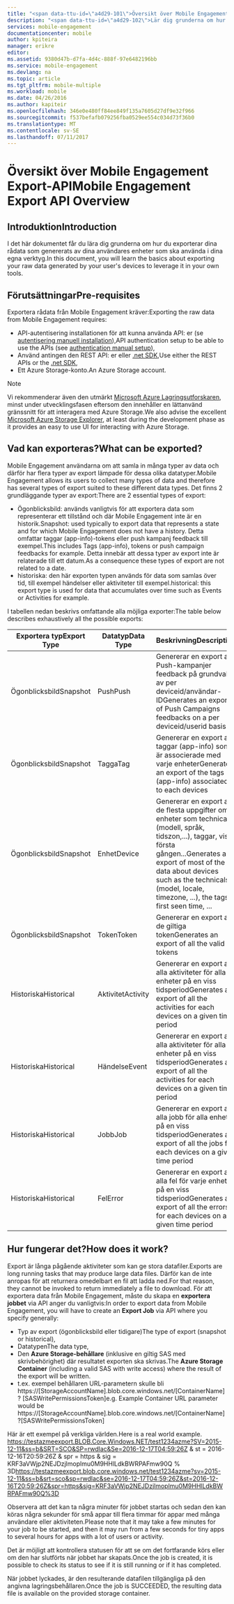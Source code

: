 ```yaml
---
title: "<span data-ttu-id=\"a4d29-101\">Översikt över Mobile Engagement Export-API</span><span class=\"sxs-lookup\"><span data-stu-id=\"a4d29-101\">Mobile Engagement Export API Overview</span></span>"
description: "<span data-ttu-id=\"a4d29-102\">Lär dig grunderna om hur du exporterar dina rådata som genererats av dina användares enheter som ska använda i dina egna verktyg</span><span class=\"sxs-lookup\"><span data-stu-id=\"a4d29-102\">Learn the basics about exporting your raw data generated by your user's devices to leverage it in your own tools</span></span>"
services: mobile-engagement
documentationcenter: mobile
author: kpiteira
manager: erikre
editor: 
ms.assetid: 9380d47b-d7fa-4d4c-888f-97e6482196bb
ms.service: mobile-engagement
ms.devlang: na
ms.topic: article
ms.tgt_pltfrm: mobile-multiple
ms.workload: mobile
ms.date: 04/26/2016
ms.author: kapiteir
ms.openlocfilehash: 346e0e480ff84ee849f135a7605d27df9e32f966
ms.sourcegitcommit: f537befafb079256fba0529ee554c034d73f36b0
ms.translationtype: MT
ms.contentlocale: sv-SE
ms.lasthandoff: 07/11/2017
---
```

# <a name="mobile-engagement-export-api-overview"></a><span data-ttu-id="a4d29-103">Översikt över Mobile Engagement Export-API</span><span class="sxs-lookup"><span data-stu-id="a4d29-103">Mobile Engagement Export API Overview</span></span>
## <a name="introduction"></a><span data-ttu-id="a4d29-104">Introduktion</span><span class="sxs-lookup"><span data-stu-id="a4d29-104">Introduction</span></span>
<span data-ttu-id="a4d29-105">I det här dokumentet får du lära dig grunderna om hur du exporterar dina rådata som genererats av dina användares enheter som ska använda i dina egna verktyg.</span><span class="sxs-lookup"><span data-stu-id="a4d29-105">In this document, you will learn the basics about exporting your raw data generated by your user's devices to leverage it in your own tools.</span></span>

## <a name="pre-requisites"></a><span data-ttu-id="a4d29-106">Förutsättningar</span><span class="sxs-lookup"><span data-stu-id="a4d29-106">Pre-requisites</span></span>
<span data-ttu-id="a4d29-107">Exportera rådata från Mobile Engagement kräver:</span><span class="sxs-lookup"><span data-stu-id="a4d29-107">Exporting the raw data from Mobile Engagement requires:</span></span>

* <span data-ttu-id="a4d29-108">API-autentisering installationen för att kunna använda API: er (se [autentisering manuell installation](mobile-engagement-api-authentication-manual.md)),</span><span class="sxs-lookup"><span data-stu-id="a4d29-108">API authentication setup to be able to use the APIs (see [authentication manual setup](mobile-engagement-api-authentication-manual.md)),</span></span>
* <span data-ttu-id="a4d29-109">Använd antingen den REST API: er eller [.net SDK](mobile-engagement-dotnet-sdk-service-api.md),</span><span class="sxs-lookup"><span data-stu-id="a4d29-109">Use either the REST APIs or the [.net SDK](mobile-engagement-dotnet-sdk-service-api.md),</span></span>
* <span data-ttu-id="a4d29-110">Ett Azure Storage-konto.</span><span class="sxs-lookup"><span data-stu-id="a4d29-110">An Azure Storage account.</span></span>

> [!NOTE]
> <span data-ttu-id="a4d29-111">Vi rekommenderar även den utmärkt [Microsoft Azure Lagringsutforskaren](http://storageexplorer.com/), minst under utvecklingsfasen eftersom den innehåller en lättanvänd gränssnitt för att interagera med Azure Storage.</span><span class="sxs-lookup"><span data-stu-id="a4d29-111">We also advise the excellent [Microsoft Azure Storage Explorer](http://storageexplorer.com/), at least during the development phase as it provides an easy to use UI for interacting with Azure Storage.</span></span>
> 
> 

## <a name="what-can-be-exported"></a><span data-ttu-id="a4d29-112">Vad kan exporteras?</span><span class="sxs-lookup"><span data-stu-id="a4d29-112">What can be exported?</span></span>
<span data-ttu-id="a4d29-113">Mobile Engagement användarna om att samla in många typer av data och därför har flera typer av export lämpade för dessa olika datatyper.</span><span class="sxs-lookup"><span data-stu-id="a4d29-113">Mobile Engagement allows its users to collect many types of data and therefore has several types of export suited to these different data types.</span></span>
<span data-ttu-id="a4d29-114">Det finns 2 grundläggande typer av export:</span><span class="sxs-lookup"><span data-stu-id="a4d29-114">There are 2 essential types of export:</span></span>

* <span data-ttu-id="a4d29-115">Ögonblicksbild: används vanligtvis för att exportera data som representerar ett tillstånd och där Mobile Engagement inte är en historik.</span><span class="sxs-lookup"><span data-stu-id="a4d29-115">Snapshot: used typically to export data that represents a state and for which Mobile Engagement does not have a history.</span></span> <span data-ttu-id="a4d29-116">Detta omfattar taggar (app-info)-tokens eller push kampanj feedback till exempel.</span><span class="sxs-lookup"><span data-stu-id="a4d29-116">This includes Tags (app-info), tokens or push campaign feedbacks for example.</span></span> <span data-ttu-id="a4d29-117">Detta innebär att dessa typer av export inte är relaterade till ett datum.</span><span class="sxs-lookup"><span data-stu-id="a4d29-117">As a consequence these types of export are not related to a date.</span></span>
* <span data-ttu-id="a4d29-118">historiska: den här exporten typen används för data som samlas över tid, till exempel händelser eller aktiviteter till exempel.</span><span class="sxs-lookup"><span data-stu-id="a4d29-118">historical: this export type is used for data that accumulates over time such as Events or Activities for example.</span></span>

<span data-ttu-id="a4d29-119">I tabellen nedan beskrivs omfattande alla möjliga exporter:</span><span class="sxs-lookup"><span data-stu-id="a4d29-119">The table below describes exhaustively all the possible exports:</span></span>

| <span data-ttu-id="a4d29-120">Exportera typ</span><span class="sxs-lookup"><span data-stu-id="a4d29-120">Export Type</span></span> | <span data-ttu-id="a4d29-121">Datatyp</span><span class="sxs-lookup"><span data-stu-id="a4d29-121">Data Type</span></span> | <span data-ttu-id="a4d29-122">Beskrivning</span><span class="sxs-lookup"><span data-stu-id="a4d29-122">Description</span></span> |
| --- | --- | --- |
| <span data-ttu-id="a4d29-123">Ögonblicksbild</span><span class="sxs-lookup"><span data-stu-id="a4d29-123">Snapshot</span></span> |<span data-ttu-id="a4d29-124">Push</span><span class="sxs-lookup"><span data-stu-id="a4d29-124">Push</span></span> |<span data-ttu-id="a4d29-125">Genererar en export av Push-kampanjer feedback på grundval av per deviceid/användar-ID</span><span class="sxs-lookup"><span data-stu-id="a4d29-125">Generates an export of Push Campaigns feedbacks on a per deviceid/userid basis</span></span> |
| <span data-ttu-id="a4d29-126">Ögonblicksbild</span><span class="sxs-lookup"><span data-stu-id="a4d29-126">Snapshot</span></span> |<span data-ttu-id="a4d29-127">Tagga</span><span class="sxs-lookup"><span data-stu-id="a4d29-127">Tag</span></span> |<span data-ttu-id="a4d29-128">Genererar en export av taggar (app-info) som är associerade med varje enheter</span><span class="sxs-lookup"><span data-stu-id="a4d29-128">Generates an export of the tags (app-info) associated to each devices</span></span> |
| <span data-ttu-id="a4d29-129">Ögonblicksbild</span><span class="sxs-lookup"><span data-stu-id="a4d29-129">Snapshot</span></span> |<span data-ttu-id="a4d29-130">Enhet</span><span class="sxs-lookup"><span data-stu-id="a4d29-130">Device</span></span> |<span data-ttu-id="a4d29-131">Genererar en export av de flesta uppgifter om enheter som technicals (modell, språk, tidszon,...), taggar, visas första gången...</span><span class="sxs-lookup"><span data-stu-id="a4d29-131">Generates an export of most of the data about devices such as the technicals (model, locale, timezone, ...), the tags, first seen time, ...</span></span> |
| <span data-ttu-id="a4d29-132">Ögonblicksbild</span><span class="sxs-lookup"><span data-stu-id="a4d29-132">Snapshot</span></span> |<span data-ttu-id="a4d29-133">Token</span><span class="sxs-lookup"><span data-stu-id="a4d29-133">Token</span></span> |<span data-ttu-id="a4d29-134">Genererar en export av de giltiga token</span><span class="sxs-lookup"><span data-stu-id="a4d29-134">Generates an export of all the valid tokens</span></span> |
| <span data-ttu-id="a4d29-135">Historiska</span><span class="sxs-lookup"><span data-stu-id="a4d29-135">Historical</span></span> |<span data-ttu-id="a4d29-136">Aktivitet</span><span class="sxs-lookup"><span data-stu-id="a4d29-136">Activity</span></span> |<span data-ttu-id="a4d29-137">Genererar en export av alla aktiviteter för alla enheter på en viss tidsperiod</span><span class="sxs-lookup"><span data-stu-id="a4d29-137">Generates an export of all the activities for each devices on a given time period</span></span> |
| <span data-ttu-id="a4d29-138">Historiska</span><span class="sxs-lookup"><span data-stu-id="a4d29-138">Historical</span></span> |<span data-ttu-id="a4d29-139">Händelse</span><span class="sxs-lookup"><span data-stu-id="a4d29-139">Event</span></span> |<span data-ttu-id="a4d29-140">Genererar en export av alla aktiviteter för alla enheter på en viss tidsperiod</span><span class="sxs-lookup"><span data-stu-id="a4d29-140">Generates an export of all the activities for each devices on a given time period</span></span> |
| <span data-ttu-id="a4d29-141">Historiska</span><span class="sxs-lookup"><span data-stu-id="a4d29-141">Historical</span></span> |<span data-ttu-id="a4d29-142">Jobb</span><span class="sxs-lookup"><span data-stu-id="a4d29-142">Job</span></span> |<span data-ttu-id="a4d29-143">Genererar en export av alla jobb för alla enheter på en viss tidsperiod</span><span class="sxs-lookup"><span data-stu-id="a4d29-143">Generates an export of all the jobs for each devices on a given time period</span></span> |
| <span data-ttu-id="a4d29-144">Historiska</span><span class="sxs-lookup"><span data-stu-id="a4d29-144">Historical</span></span> |<span data-ttu-id="a4d29-145">Fel</span><span class="sxs-lookup"><span data-stu-id="a4d29-145">Error</span></span> |<span data-ttu-id="a4d29-146">Genererar en export av alla fel för varje enheter på en viss tidsperiod</span><span class="sxs-lookup"><span data-stu-id="a4d29-146">Generates an export of all the errors for each devices on a given time period</span></span> |

## <a name="how-does-it-work"></a><span data-ttu-id="a4d29-147">Hur fungerar det?</span><span class="sxs-lookup"><span data-stu-id="a4d29-147">How does it work?</span></span>
<span data-ttu-id="a4d29-148">Export är långa pågående aktiviteter som kan ge stora datafiler.</span><span class="sxs-lookup"><span data-stu-id="a4d29-148">Exports are long running tasks that may produce large data files.</span></span> <span data-ttu-id="a4d29-149">Därför kan de inte anropas för att returnera omedelbart en fil att ladda ned.</span><span class="sxs-lookup"><span data-stu-id="a4d29-149">For that reason, they cannot be invoked to return immediately a file to download.</span></span>
<span data-ttu-id="a4d29-150">För att exportera data från Mobile Engagement, måste du skapa en **exportera jobbet** via API anger du vanligtvis:</span><span class="sxs-lookup"><span data-stu-id="a4d29-150">In order to export data from Mobile Engagement, you will have to create an **Export Job** via API where you specify generally:</span></span>

* <span data-ttu-id="a4d29-151">Typ av export (ögonblicksbild eller tidigare)</span><span class="sxs-lookup"><span data-stu-id="a4d29-151">The type of export (snapshot or historical),</span></span>
* <span data-ttu-id="a4d29-152">Datatypen</span><span class="sxs-lookup"><span data-stu-id="a4d29-152">The data type,</span></span>
* <span data-ttu-id="a4d29-153">Den **Azure Storage-behållare** (inklusive en giltig SAS med skrivbehörighet) där resultatet exporten ska skrivas.</span><span class="sxs-lookup"><span data-stu-id="a4d29-153">The **Azure Storage Container** (including a valid SAS with write access) where the result of the export will be written.</span></span>
* <span data-ttu-id="a4d29-154">t.ex. exempel behållaren URL-parametern skulle bli https://[StorageAccountName].blob.core.windows.net/[ContainerName]? [SASWritePermissionsToken]</span><span class="sxs-lookup"><span data-stu-id="a4d29-154">e.g. Example Container URL parameter would be  https://[StorageAccountName].blob.core.windows.net/[ContainerName]?[SASWritePermissionsToken]</span></span>  

<span data-ttu-id="a4d29-155">Här är ett exempel på verkliga världen.</span><span class="sxs-lookup"><span data-stu-id="a4d29-155">Here is a real world example.</span></span> <span data-ttu-id="a4d29-156">https://testazmeexport.BLOB.Core.Windows.NET/test1234azme?SV=2015-12-11&ss=b&SRT=SCO&SP=rwdlac&Se=2016-12-17T04:59:26Z & st = 2016-12-16T20:59:26Z & spr = https & sig = KRF3aVWjp2NEJDzjlmoplmu0M9HHlLdkBWRPAFmw90Q % 3D</span><span class="sxs-lookup"><span data-stu-id="a4d29-156">https://testazmeexport.blob.core.windows.net/test1234azme?sv=2015-12-11&ss=b&srt=sco&sp=rwdlac&se=2016-12-17T04:59:26Z&st=2016-12-16T20:59:26Z&spr=https&sig=KRF3aVWjp2NEJDzjlmoplmu0M9HHlLdkBWRPAFmw90Q%3D</span></span>

<span data-ttu-id="a4d29-157">Observera att det kan ta några minuter för jobbet startas och sedan den kan köras några sekunder för små appar till flera timmar för appar med många användare eller aktiviteten.</span><span class="sxs-lookup"><span data-stu-id="a4d29-157">Please note that it may take a few minutes for your job to be started, and then it may run from a few seconds for tiny apps to several hours for apps with a lot of users or activity.</span></span>

<span data-ttu-id="a4d29-158">Det är möjligt att kontrollera statusen för att se om det fortfarande körs eller om den har slutförts när jobbet har skapats.</span><span class="sxs-lookup"><span data-stu-id="a4d29-158">Once the job is created, it is possible to check its status to see if it is still running or if it has completed.</span></span>

<span data-ttu-id="a4d29-159">När jobbet lyckades, är den resulterande datafilen tillgängliga på den angivna lagringsbehållaren.</span><span class="sxs-lookup"><span data-stu-id="a4d29-159">Once the job is SUCCEEDED, the resulting data file is available on the provided storage container.</span></span>

